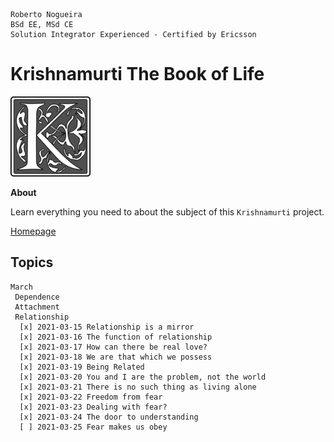 ```
Roberto Nogueira  
BSd EE, MSd CE
Solution Integrator Experienced - Certified by Ericsson
```
# Krishnamurti The Book of Life

![coursera image](images/k.png)

**About**

Learn everything you need to about the subject of this `Krishnamurti` project.

[Homepage](https://jkrishnamurti.org)

## Topics
```
March
 Dependence
 Attachment
 Relationship
  [x] 2021-03-15 Relationship is a mirror
  [x] 2021-03-16 The function of relationship
  [x] 2021-03-17 How can there be real love?
  [x] 2021-03-18 We are that which we possess
  [x] 2021-03-19 Being Related 
  [x] 2021-03-20 You and I are the problem, not the world
  [x] 2021-03-21 There is no such thing as living alone 
  [x] 2021-03-22 Freedom from fear 
  [x] 2021-03-23 Dealing with fear?
  [x] 2021-03-24 The door to understanding
  [ ] 2021-03-25 Fear makes us obey
  ```
